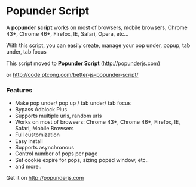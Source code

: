 # Popunder Script

A **popunder script** works on most of browsers, mobile browsers, Chrome 43+, Chrome 46+, Firefox, IE, Safari, Opera, etc...

With this script, you can easily create, manage your pop under, popup, tab under, tab focus

This script moved to [**Popunder Script**](http://popunderjs.com) (http://popunderjs.com)

or http://code.ptcong.com/better-js-popunder-script/

### Features

* Make pop under/ pop up / tab under/ tab focus
* Bypass Adblock Plus
* Supports multiple urls, random urls
* Works on most of browsers: Chrome 43+, Chrome 46+, Firefox, IE, Safari, Mobile Browsers
* Full customization
* Easy install
* Supports asynchronous
* Control number of pops per page
* Set cookie expire for pops, sizing poped window, etc..
* and more..

Get it on http://popunderjs.com
